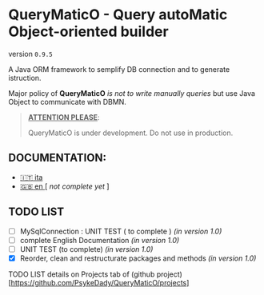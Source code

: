 # QueryMaticO - Query autoMatic Object-oriented builder

version `0.9.5`

A Java ORM framework to semplify DB connection and to generate istruction.

Major policy of **QueryMaticO** *is not to write manually queries* but use Java Object to communicate with DBMN.



> **<u>ATTENTION PLEASE</u>**:
>
> QueryMaticO is under development. Do not use in production.



## DOCUMENTATION:

- [ :it: ita ](documentation-md/ITALIAN_DOC.md)   
- [ :gb: en ](documentation-md/ENGLISH_DOC.md) [ *not complete yet* ]  

## TODO LIST

- [ ] MySqlConnection : UNIT TEST ( to complete ) *(in version 1.0)*
- [ ] complete English Documentation *(in version 1.0)*
- [ ] UNIT TEST (to complete) *(in version 1.0)*
- [x] Reorder, clean and restructurate packages and methods *(in version 1.0)*

TODO LIST details on Projects tab of (github project)[https://github.com/PsykeDady/QueryMaticO/projects]


<meta name="google-site-verification" content="bBIodFOPOkSpk6cFXnJrtG3eujip6PNZPTgqPRUWGMs" />
